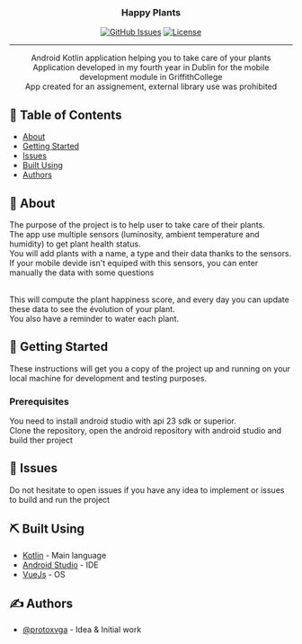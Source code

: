 <h3 align="center">Happy Plants</h3>

<div align="center">

[![GitHub Issues](https://img.shields.io/github/issues/protoxvga/happy_plants.svg)](https://github.com/protoxvga/happy_plants/issues)
[![License](https://img.shields.io/badge/license-MIT-blue.svg)](/LICENSE)

</div>

---

<p align="center">
    Android Kotlin application helping you to take care of your plants<br>
    Application developed in my fourth year in Dublin for the mobile development module in GriffithCollege<br>
    App created for an assignement, external library use was prohibited
</p>

## 📝 Table of Contents

- [About](#about)
- [Getting Started](#getting_started)
- [Issues](#issues)
- [Built Using](#built_using)
- [Authors](#authors)

## 🧐 About <a name = "about"></a>

The purpose of the project is to help user to take care of their plants.<br>
The app use multiple sensors (luminosity, ambient temperature and humidity) to get plant health status.<br>
You will add plants with a name, a type and their data thanks to the sensors.<br>
If your mobile devide isn't equiped with this sensors, you can enter manually the data with some questions<br><br>

This will compute the plant happiness score, and every day you can update these data to see the évolution of your plant.<br>
You also have a reminder to water each plant.<br>

## 🏁 Getting Started <a name = "getting_started"></a>

These instructions will get you a copy of the project up and running on your local machine for development and testing purposes.

### Prerequisites

You need to install android studio with api 23 sdk or superior.<br>
Clone the repository, open the android repository with android studio and build ther project

## 🎈 Issues <a name="issues"></a>

Do not hesitate to open issues if you have any idea to implement or issues to build and run the project<br>

## ⛏️ Built Using <a name = "built_using"></a>

- [Kotlin](https://kotlinlang.org/) - Main language
- [Android Studio](https://developer.android.com/studio) - IDE
- [VueJs](https://www.android.com/intl/en_us/) - OS

## ✍️ Authors <a name = "authors"></a>

- [@protoxvga](https://github.com/protoxvga) - Idea & Initial work